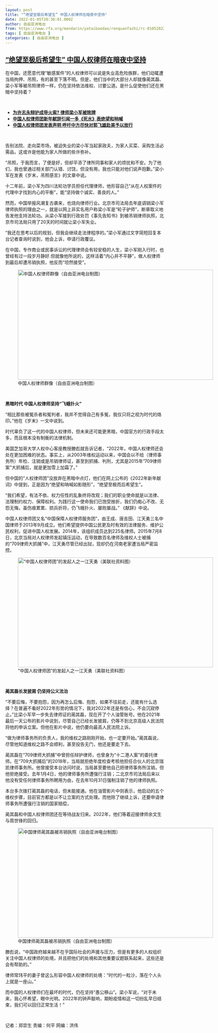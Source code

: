 ```yaml
---
layout: post
title: "“绝望至极后希望生” 中国人权律师在暗夜中坚持"
date: 2022-01-05T20:30:01.000Z
author: 自由亚洲电台
from: https://www.rfa.org/mandarin/yataibaodao/renquanfazhi/rc-01052022094129.html
tags: [ 自由亚洲电台 ]
categories: [ 自由亚洲电台 ]
---
```

<!--1641414601000-->
[“绝望至极后希望生” 中国人权律师在暗夜中坚持](https://www.rfa.org/mandarin/yataibaodao/renquanfazhi/rc-01052022094129.html)
------

<div>
<p></p><p>在中国，还愿意代理<span>“</span><span>敏感案件</span><span>”</span><span>的人权律师可以说是失业高危险族群，他们动辄遭当局拘押、吊照，有的甚至下落不明。但是，他们当中的大部分人却就像蔺其磊、梁小军等被吊照律师一样，仍在坚持依法维权、讨要公道。是什么促使他们还在黑暗中坚持着？</span></p><p><br/></p><ul><li><a href="https://www.rfa.org/mandarin/yataibaodao/renquanfazhi/gf-11292021071849.html"><strong>为许志永辩护成导火索? 律师梁小军被除牌</strong></a></li><li><a href="https://www.rfa.org/mandarin/Xinwen/1-01042022102109.html"><strong>中国人权律师团新年献辞引闻一多《死水》表绝望和呐喊</strong></a></li><li><strong><a href="https://www.rfa.org/mandarin/Xinwen/9-01292021133630.html">中国人权律师团发表声明 呼吁中方尽快对郭飞雄赴美予以放行</a></strong><strong><a href="https://www.rfa.org/mandarin/Xinwen/10-12292020140610.html"></a></strong></li></ul><p><br/></p><p>告别法院、走向菜市场，被迫失业的梁小军当起家政夫，为家人买菜、采购生活必需品，这或许是他能为家人所做的些许弥补。</p><p><span>“</span><span>吊照，于我而言，了便是好，但却平添了律所同事和家人的烦扰和不安。为了他们，我也曾通过相关部门认错、讨饶，但没有用，我也只能对他们说声抱歉。</span><span>”</span><span>梁小军在发表《岁末，吊照感言》的文章中说。</span></p><p><span>十二</span><span>年前，梁小军为四川法轮功学员担任代理律师，他形容自己</span><span>“</span><span>从在人权案件的代理中才找到内心的平衡</span><span>”</span><span>，能</span><span>“</span><span>坚持做个诚实、善良的人。</span><span>”</span></p><p><span>然而，中国举报风潮复古袭来，也烧向律师行业。北京市司法局去年底调销梁小军律师执照的理由之一，就是以网上非实名用户称梁小军是</span><span>“</span><span>轮子驴师</span><span>”</span><span>，断章取义地告发他支持法轮功。从梁小军接到行政处罚《事先告知书》到被吊销律师执照，北京市司法局只用了</span><span>20</span><span>天的时间就让梁小军失业。</span></p><p><span>“</span><span>我还在思考以后的规划，但我会继续走法律程序的。</span><span>”</span><span>梁小军通过文字简短回复本台记者查询时说到，他会上诉，申请行政覆议。</span></p><p><span>在中国，专作商业或民事诉讼的代理律师会有较安稳的人生，梁小军刚入行时，也曾经有过一段岁月静好</span><span>.</span><span>但就像他所说的，这样活着</span><span>“</span><span>内心并不平静</span><span>”</span><span>，做人权律师到最后却遭吊销执照，他反而</span><span>“</span><span>坦然接受</span><span>”</span><span>。</span></p><p><span><figure class="image-richtext image-inline captioned" style="width:620px;"><img alt="中国人权律师群像（自由亚洲电台制图）" height="349" src="https://www.rfa.org/mandarin/yataibaodao/renquanfazhi/rc-01052022094129.html/rc0105g.jpg/@@images/2afbbc7c-cfee-4904-97d2-3670de1d1bfb.jpeg" title="rc0105g.jpg" width="620"/><figcaption class="image-caption">中国人权律师群像（自由亚洲电台制图）</figcaption><small></small></figure> </span></p><p><strong><span>黑暗时代</span></strong><strong><span> </span></strong><strong><span>中国人权律师坚持</span></strong><strong><span>“</span></strong><strong><span>飞蛾扑火</span></strong><strong><span>”</span></strong></p><p><span>“</span><span>相比那些被冤杀者和冤判者，我并不觉得自己有多冤，我仅只将之视为时代的烙印。</span><span>”</span><span>他在《岁末》一文中说到。</span></p><p><span>时代辜负了这一代的中国人权律师，但未来还可能更黑暗，中国官方的行政手段太多，而且根本没有制衡的法律机制。</span></p><p><span>美国芝加哥大学人权中心客座教授滕彪就告诉记者，</span><span>“2022</span><span>年，中国人权律师还会处在更加困难的状态。事实上，从</span><span>2003</span><span>年维权运动以来，中国会以不给（律师事务所）年检、注销或是吊销律师证，甚至到抓捕、判刑，尤其是</span><span>2015</span><span>年</span><span>”709</span><span>律师案</span><span>”</span><span>大抓捕后，就是更加雪上加霜了。</span><span>”</span></p><p><span>但中国的</span><span>“</span><span>人权律师团</span><span>”</span><span>没放弃在黑暗中点灯，他们在网上公布的《</span><span>2022</span><span>年新年献词》中提到，正是因为</span><span>“</span><span>绝望和呐喊如影随形</span><span>”</span><span>，</span><span>“</span><span>绝望至极而后希望生</span><span>”</span><span>。</span></p><p><span>“</span><span>我们希望，有法不依、权力任性的乱象终将改观；我们的职业使命就是以法律、法理制约权力、保障权利。为践行这一使命我们已饱受挫折，我们仍痴心不改、无怨无悔，虽伤痕累累、损兵折将，仍飞蛾扑火、屡败屡战。</span><span>” </span><span>《献辞》中说。</span></p><p><span>中国人权律师团又名</span><span>“</span><span>中国保障人权律师服务团</span><span>”</span><span>，由王成、唐吉田、江天勇三名中国律师于</span><span>2013</span><span>年</span><span>9</span><span>月成立。他们希望提供中国公民更及时有效的法律服务、维护公民权利，促进中国人权发展。</span><span>2014</span><span>年，该组织成员达到</span><span>225</span><span>名律师。</span><span>2015</span><span>年</span><span>7</span><span>月</span><span>8</span><span>日，北京当局对人权律师发起镇压运动，在导致数百名律师及维权人士被捕的</span><span>“709</span><span>律师大抓捕</span><span>”</span><span>中，江天勇尽管已经出狱，现却仍在河南老家遭当局严密监控。</span></p><p><span><figure class="image-richtext image-inline captioned" style="width:620px;"><img alt="“中国人权律师团”的发起人之一江天勇（美联社资料图）" height="348" src="https://www.rfa.org/mandarin/yataibaodao/renquanfazhi/rc-01052022094129.html/rc0105a.jpg/@@images/67b622d6-797d-480d-9f14-887d1077d65e.jpeg" title="rc0105a.jpg" width="620"/><figcaption class="image-caption">“中国人权律师团”的发起人之一江天勇（美联社资料图）</figcaption><small></small></figure> </span></p><p><strong><span>蔺其磊长发披肩</span></strong><strong><span> </span></strong><strong><span>仍坚持公义法治</span></strong></p><p><span>“</span><span>不要后悔，不要抱怨，因为再怎么后悔、抱怨，如果不往前走，还能有什么选择？在普遍不看好</span><span>2022</span><span>年形势的情况下，我对</span><span>2022</span><span>年还是有信心，不会沉寂停止。</span><span>”</span><span>比梁小军早一步失去律师证的蔺其磊，现在开了个人油管账号。他在</span><span>2021</span><span>年最后一天公布的影片中说到，尽管自己已经长发披肩，仍等不到北京高级人民法院将他的申诉立案。但他在影片中说，他仍要向最高人民法院上诉。</span></p><p><span>“</span><span>做为律师事务所的负责人，我的维权之路刚刚开始，也一定要开始。</span><span>”</span><span>蔺其磊说，尽管他知道维权之路不会顺利，甚至投告无门，他还是要走下去。</span></p><p><span>蔺其磊在</span><span>“709</span><span>律师大抓捕</span><span>”</span><span>中曾担任辩护律师，也曾身为</span><span>“</span><span>十二港人案</span><span>”</span><span>的委托律师。在</span><span>“709</span><span>大抓捕后</span><span>”</span><span>的</span><span>2018</span><span>年，当局就拒绝年度检查考核他担任合伙人的北京瑞凯律师事务所。他曾接受本台访问时说，当局甚至要他自己把律师事务所注销，但他拒绝接受。去年</span><span>1</span><span>月</span><span>4</span><span>日，他的律师事务所遭强行注销；二北京市司法局后来以他没有受任何律师事务所聘用为由，在去年</span><span>10</span><span>月</span><span>31</span><span>日强制注销了他的律师执照。</span></p><p><span>本台多次拨打蔺其磊的电话，但未能接通。他在油管影片中则表示，他启动的五个维权步骤，目前官方都是以不让立案的方式处理。而他除了继续上诉，还要申请律师事务所遭强行注销的国家赔偿，</span></p><p><span>蔺其磊和中国人权律师团还在等待战友归来。</span><span>2022</span><span>年，他们等着迎接律师余文生与周世锋的回归。</span></p><p><span><figure class="image-richtext image-inline captioned" style="width:620px;"><img alt="中国律师蔺其磊被吊销执照（自由亚洲电台制图）" height="348" src="https://www.rfa.org/mandarin/yataibaodao/renquanfazhi/rc-01052022094129.html/rc0105z.jpg/@@images/5d559a00-c269-4f3f-8066-7297fa60ae70.jpeg" title="rc0105z.jpg" width="620"/><figcaption class="image-caption">中国律师蔺其磊被吊销执照（自由亚洲电台制图）</figcaption><small></small></figure></span></p><p><span>滕彪说，</span><span>“</span><span>中国政府越来越不在乎国际社会的声援与压力，但是有更多的人权组织关注中国人权律师的处境，并且把他们的处境和其他重要议题联系起来，这些还是会有帮助的。</span><span>”</span></p><p><span>律师常玮平的妻子曾这么形容中国人权律师的处境：</span><span>“</span><span>时代的一粒沙，落在个人头上就是一座山。</span><span>”</span></p><p><span>而中国的人权律师们在最坏的时代，仍在坚持</span><span>“</span><span>愚公移山</span><span>”</span><span>。梁小军说，</span><span>“</span><span>对于未来，我心怀希望，眼中光明。</span><span>2022</span><span>年的钟声敲响，期盼疫情和这一切纷乱早日结束，我们可以回归正常生活！</span><span>”</span></p><p><br/></p><p><span>记者：郑崇生    责编：何平    网编：洪伟</span></p>
</div>
